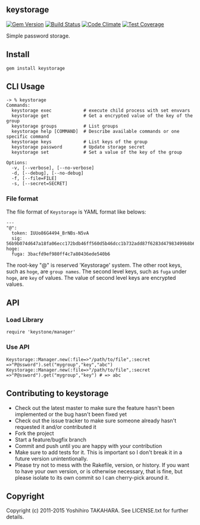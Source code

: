 keystorage
----------

[![Gem Version](https://badge.fury.io/rb/keystorage.svg)](http://badge.fury.io/rb/keystorage)
[![Build Status](https://travis-ci.org/tumf/keystorage.svg?branch=master)](https://travis-ci.org/tumf/keystorage)
[![Code Climate](https://codeclimate.com/github/tumf/keystorage/badges/gpa.svg)](https://codeclimate.com/github/tumf/keystorage)
[![Test Coverage](https://codeclimate.com/github/tumf/keystorage/badges/coverage.svg)](https://codeclimate.com/github/tumf/keystorage)

Simple password storage.

## Install

    gem install keystorage

## CLI Usage


    -> % keystorage
    Commands:
      keystorage exec            # execute child process with set envvars
      keystorage get             # Get a encrypted value of the key of the group
      keystorage groups          # List groups
      keystorage help [COMMAND]  # Describe available commands or one specific command
      keystorage keys            # List keys of the group
      keystorage password        # Update storage secret
      keystorage set             # Set a value of the key of the group

    Options:
      -v, [--verbose], [--no-verbose]
      -d, [--debug], [--no-debug]
      -f, [--file=FILE]
      -s, [--secret=SECRET]


### File format

The file format of `Keystorage` is YAML format like belows:

    ---
    "@":
      token: IUUo86G4494_BrNBs-N5vA
      sig: 56b9b074d647a18fa06ecc172bdb46ff560d5b46dcc1b732add87f6283d47983499b8b67d2524d72f27ed2bf4fef4efba5662e8d55e2c8426a76be26196c0235
    hoge:
      fuga: 3bacfd9ef980ff4c7a80436ede540b6

The root-key "@" is reserved 'Keystorage' system. The other root keys, such as `hoge`, are `group names`.
The second level keys, such as `fuga` under `hoge`, are `key` of values.
The value of second level keys are encrypted values.


## API

### Load Library

```
require 'keystone/manager'
```

### Use API

```
Keystorage::Manager.new(:file=>"/path/to/file",:secret =>"P@ssword").set("mygroup","key","abc")
Keystorage::Manager.new(:file=>"/path/to/file",:secret =>"P@ssword").get("mygroup","key") # => abc
```


## Contributing to keystorage

* Check out the latest master to make sure the feature hasn't been implemented or the bug hasn't been fixed yet
* Check out the issue tracker to make sure someone already hasn't requested it and/or contributed it
* Fork the project
* Start a feature/bugfix branch
* Commit and push until you are happy with your contribution
* Make sure to add tests for it. This is important so I don't break it in a future version unintentionally.
* Please try not to mess with the Rakefile, version, or history. If you want to have your own version, or is otherwise necessary, that is fine, but please isolate to its own commit so I can cherry-pick around it.

## Copyright

Copyright (c) 2011-2015 Yoshihiro TAKAHARA. See LICENSE.txt for further details.
